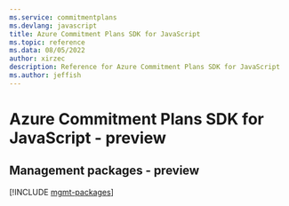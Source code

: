 ```yaml
---
ms.service: commitmentplans
ms.devlang: javascript
title: Azure Commitment Plans SDK for JavaScript
ms.topic: reference
ms.data: 08/05/2022
author: xirzec
description: Reference for Azure Commitment Plans SDK for JavaScript
ms.author: jeffish
---
```

# Azure Commitment Plans SDK for JavaScript - preview

## Management packages - preview
[!INCLUDE [mgmt-packages](commitment-plans-mgmt-index.md)]